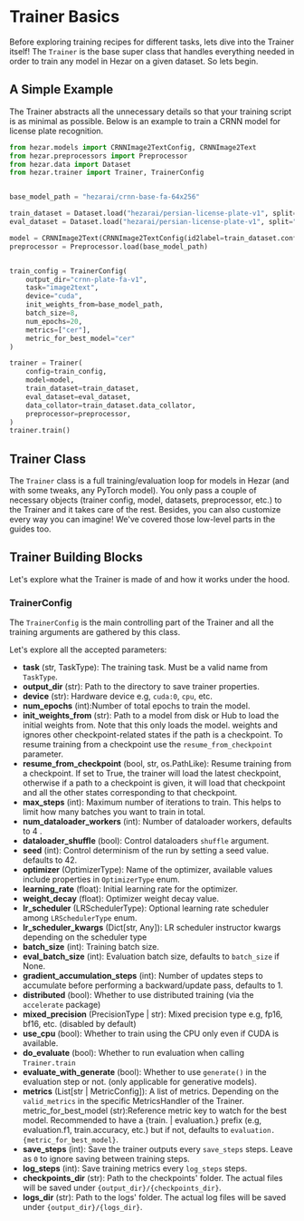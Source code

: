 # Trainer Basics
Before exploring training recipes for different tasks, lets dive into the Trainer itself! The `Trainer` is the base 
super class that handles everything needed in order to train any model in Hezar on a given dataset. So lets begin.

## A Simple Example
The Trainer abstracts all the unnecessary details so that your training script is as minimal as possible. Below is an
example to train a CRNN model for license plate recognition.

```python
from hezar.models import CRNNImage2TextConfig, CRNNImage2Text
from hezar.preprocessors import Preprocessor
from hezar.data import Dataset
from hezar.trainer import Trainer, TrainerConfig


base_model_path = "hezarai/crnn-base-fa-64x256"

train_dataset = Dataset.load("hezarai/persian-license-plate-v1", split="train", max_length=8, reverse_digits=True)
eval_dataset = Dataset.load("hezarai/persian-license-plate-v1", split="test", max_length=8, reverse_digits=True)

model = CRNNImage2Text(CRNNImage2TextConfig(id2label=train_dataset.config.id2label))
preprocessor = Preprocessor.load(base_model_path)


train_config = TrainerConfig(
    output_dir="crnn-plate-fa-v1",
    task="image2text",
    device="cuda",
    init_weights_from=base_model_path,
    batch_size=8,
    num_epochs=20,
    metrics=["cer"],
    metric_for_best_model="cer"
)

trainer = Trainer(
    config=train_config,
    model=model,
    train_dataset=train_dataset,
    eval_dataset=eval_dataset,
    data_collator=train_dataset.data_collator,
    preprocessor=preprocessor,
)
trainer.train()
```

## Trainer Class
The `Trainer` class is a full training/evaluation loop for models in Hezar (and with some tweaks, any PyTorch model). 
You only pass a couple of necessary objects (trainer config, model, datasets, preprocessor, etc.) to the Trainer and 
it takes care of the rest. Besides, you can also customize every way you can imagine! We've covered those low-level parts
in the guides too.

## Trainer Building Blocks
Let's explore what the Trainer is made of and how it works under the hood.

### TrainerConfig
The `TrainerConfig` is the main controlling part of the Trainer and all the training arguments are gathered by this class.

Let's explore all the accepted parameters:
- **task** (str, TaskType): The training task. Must be a valid name from `TaskType`.
- **output_dir** (str): Path to the directory to save trainer properties.
- **device** (str): Hardware device e.g, `cuda:0`, `cpu`, etc.
- **num_epochs** (int):Number of total epochs to train the model.
- **init_weights_from** (str): Path to a model from disk or Hub to load the initial weights from. Note that this only loads the model. weights and ignores other checkpoint-related states if the path is a checkpoint. To resume training from a checkpoint use the `resume_from_checkpoint` parameter.
- **resume_from_checkpoint** (bool, str, os.PathLike): Resume training from a checkpoint. If set to True, the trainer will load the latest checkpoint, otherwise if a path to a checkpoint is given, it will load that checkpoint and all the other states corresponding to that checkpoint.
- **max_steps** (int): Maximum number of iterations to train. This helps to limit how many batches you want to train in total.
- **num_dataloader_workers** (int): Number of dataloader workers, defaults to 4 .
- **dataloader_shuffle** (bool): Control dataloaders `shuffle` argument.
- **seed** (int): Control determinism of the run by setting a seed value. defaults to 42.
- **optimizer** (OptimizerType): Name of the optimizer, available values include properties in `OptimizerType` enum.
- **learning_rate** (float): Initial learning rate for the optimizer.
- **weight_decay** (float): Optimizer weight decay value.
- **lr_scheduler** (LRSchedulerType): Optional learning rate scheduler among `LRSchedulerType` enum.
- **lr_scheduler_kwargs** (Dict[str, Any]): LR scheduler instructor kwargs depending on the scheduler type
- **batch_size** (int): Training batch size.
- **eval_batch_size** (int): Evaluation batch size, defaults to `batch_size` if None.
- **gradient_accumulation_steps** (int): Number of updates steps to accumulate before performing a backward/update pass, defaults to 1.
- **distributed** (bool): Whether to use distributed training (via the `accelerate` package)
- **mixed_precision** (PrecisionType | str): Mixed precision type e.g, fp16, bf16, etc. (disabled by default)
- **use_cpu** (bool): Whether to train using the CPU only even if CUDA is available.
- **do_evaluate** (bool): Whether to run evaluation when calling `Trainer.train`
- **evaluate_with_generate** (bool): Whether to use `generate()` in the evaluation step or not. (only applicable for generative models).
- **metrics** (List[str | MetricConfig]): A list of metrics. Depending on the `valid_metrics` in the specific MetricsHandler of the Trainer. metric_for_best_model (str):Reference metric key to watch for the best model. Recommended to have a {train. | evaluation.} prefix (e.g, evaluation.f1, train.accuracy, etc.) but if not, defaults to `evaluation.{metric_for_best_model}`.
- **save_steps** (int): Save the trainer outputs every `save_steps` steps. Leave as `0` to ignore saving between training steps.
- **log_steps** (int): Save training metrics every `log_steps` steps.
- **checkpoints_dir** (str): Path to the checkpoints' folder. The actual files will be saved under `{output_dir}/{checkpoints_dir}`.
- **logs_dir** (str): Path to the logs' folder. The actual log files will be saved under `{output_dir}/{logs_dir}`.
